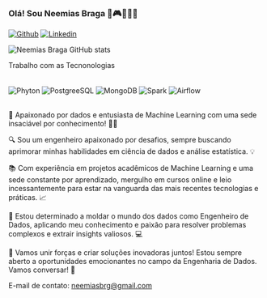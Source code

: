 ### Olá! Sou Neemias Braga 🥋🎮👨‍👩‍👧

[![Github](https://img.shields.io/badge/GitHub-100000?style=for-the-badge&logo=github&logoColor=white)](https://github.com/neemiasbrg) [![Linkedin](https://img.shields.io/badge/LinkedIn-0077B5?style=for-the-badge&logo=linkedin&logoColor=white)](https://linkedin.com/in/neemias-braga/) 

![Neemias Braga GitHub stats](https://github-readme-stats.vercel.app/api?username=neemiasbrg&show_icons=true&theme=dracula)


Trabalho com as Tecnonologias
<div style="display inline_block"><br/>
<img align="center" alt="Phyton" src="https://img.shields.io/badge/Python-14354C?style=for-the-badge&logo=python&logoColor=white" />  
<img align="center" alt="PostgreeSQL" src="https://img.shields.io/badge/PostgreSQL-316192?style=for-the-badge&logo=postgresql&logoColor=white" />
<img align="center" alt="MongoDB" src="https://img.shields.io/badge/MongoDB-4EA94B?style=for-the-badge&logo=mongodb&logoColor=white" />
<img align="center" alt="Spark" src="https://img.shields.io/badge/Spark%20AR-FF5C83?style=for-the-badge&logo=Spark AR&logoColor=white" />
<img align="center" alt="Airflow" src="https://img.shields.io/badge/Airflow-017CEE?style=for-the-badge&logo=Apache%20Airflow&logoColor=white" //>
</div><br/>

🚀 Apaixonado por dados e entusiasta de Machine Learning com uma sede insaciável por conhecimento! 👨‍💻

🔍 Sou um engenheiro apaixonado por desafios, sempre buscando aprimorar minhas habilidades em ciência de dados e análise estatística. 💡

📚 Com experiência em projetos acadêmicos de Machine Learning e uma sede constante por aprendizado, mergulho em cursos online e leio incessantemente para estar na vanguarda das mais recentes tecnologias e práticas. 📈

🔧 Estou determinado a moldar o mundo dos dados como Engenheiro de Dados, aplicando meu conhecimento e paixão para resolver problemas complexos e extrair insights valiosos. 💻

🌟 Vamos unir forças e criar soluções inovadoras juntos! Estou sempre aberto a oportunidades emocionantes no campo da Engenharia de Dados. Vamos conversar! 🚀

E-mail de contato: neemiasbrg@gmail.com
